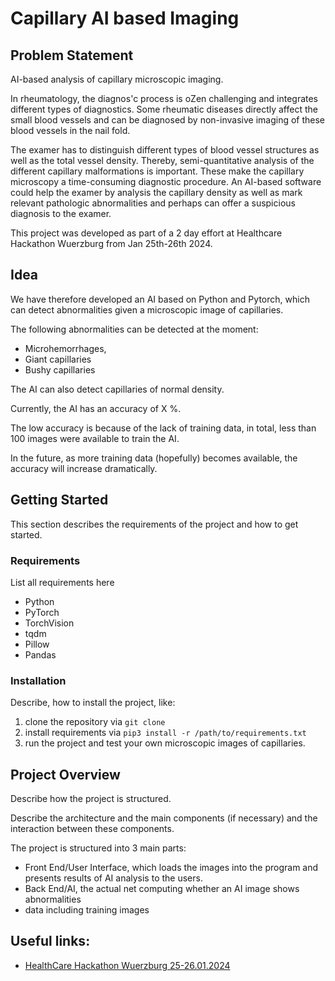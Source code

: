 # Capillary AI based Imaging

## Problem Statement

AI-based analysis of capillary microscopic imaging.

In rheumatology, the diagnos'c process is oZen challenging and integrates different types of
diagnostics.
Some rheumatic diseases directly affect the small blood vessels and can be
diagnosed by non-invasive imaging of these blood vessels in the nail fold.

The examer has to distinguish different types of blood vessel structures as well as the total vessel density.
Thereby, semi-quantitative analysis of the different capillary malformations is important. These make the
capillary microscopy a time-consuming diagnostic procedure. An AI-based software could help
the examer by analysis the capillary density as well as mark relevant pathologic abnormalities
and perhaps can offer a suspicious diagnosis to the examer.

This project was developed as part of a 2 day effort at Healthcare Hackathon Wuerzburg from Jan 25th-26th 2024.

## Idea

We have therefore developed an AI based on Python and Pytorch, which can detect abnormalities given a microscopic image of capillaries.

The following abnormalities can be detected at the moment:

- Microhemorrhages,
- Giant capillaries
- Bushy capillaries

The AI can also detect capillaries of normal density.

Currently, the AI has an accuracy of X %.

The low accuracy is because of the lack of training data, in total, less than 100 images were available to train the AI.

In the future, as more training data (hopefully) becomes available, the accuracy will increase dramatically.

## Getting Started

This section describes the requirements of the project and how to get started.

### Requirements

List all requirements here

- Python
- PyTorch
- TorchVision
- tqdm
- Pillow
- Pandas

### Installation

Describe, how to install the project, like:

1) clone the repository via `git clone `
2) install requirements via `pip3 install -r /path/to/requirements.txt`
3) run the project and test your own microscopic images of capillaries.


## Project Overview

Describe how the project is structured.

Describe the architecture and the main components (if necessary) and the interaction between these components.

The project is structured into 3 main parts:
- Front End/User Interface, which loads the images into the program and presents results of AI analysis to the users.
- Back End/AI, the actual net computing whether an AI image shows abnormalities
- data including training images

## Useful links:

- [HealthCare Hackathon Wuerzburg 25-26.01.2024](https://www.healthcare-hackathon.info/hhwuerzburg)
